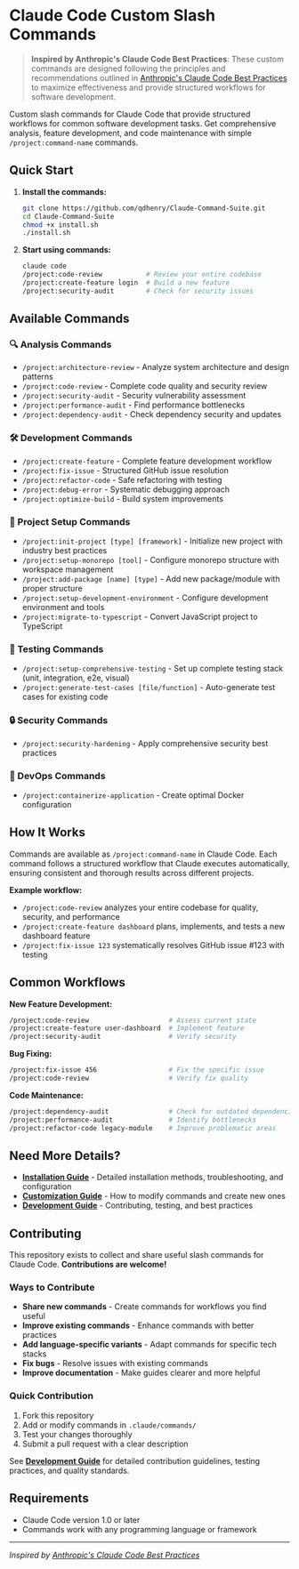 # Claude Code Custom Slash Commands
> **Inspired by Anthropic's Claude Code Best Practices**: These custom commands are designed following the principles and recommendations outlined in [Anthropic's Claude Code Best Practices](https://www.anthropic.com/engineering/claude-code-best-practices) to maximize effectiveness and provide structured workflows for software development.

Custom slash commands for Claude Code that provide structured workflows for common software development tasks. Get comprehensive analysis, feature development, and code maintenance with simple `/project:command-name` commands.

## Quick Start

1. **Install the commands:**
   ```bash
   git clone https://github.com/qdhenry/Claude-Command-Suite.git
   cd Claude-Command-Suite
   chmod +x install.sh
   ./install.sh
   ```

2. **Start using commands:**
   ```bash
   claude code
   /project:code-review           # Review your entire codebase
   /project:create-feature login  # Build a new feature
   /project:security-audit        # Check for security issues
   ```

## Available Commands

### 🔍 Analysis Commands
- `/project:architecture-review` - Analyze system architecture and design patterns
- `/project:code-review` - Complete code quality and security review
- `/project:security-audit` - Security vulnerability assessment
- `/project:performance-audit` - Find performance bottlenecks
- `/project:dependency-audit` - Check dependency security and updates

### 🛠️ Development Commands
- `/project:create-feature` - Complete feature development workflow
- `/project:fix-issue` - Structured GitHub issue resolution
- `/project:refactor-code` - Safe refactoring with testing
- `/project:debug-error` - Systematic debugging approach
- `/project:optimize-build` - Build system improvements

### 🚀 Project Setup Commands
- `/project:init-project [type] [framework]` - Initialize new project with industry best practices
- `/project:setup-monorepo [tool]` - Configure monorepo structure with workspace management
- `/project:add-package [name] [type]` - Add new package/module with proper structure
- `/project:setup-development-environment` - Configure development environment and tools
- `/project:migrate-to-typescript` - Convert JavaScript project to TypeScript

### 🧪 Testing Commands
- `/project:setup-comprehensive-testing` - Set up complete testing stack (unit, integration, e2e, visual)
- `/project:generate-test-cases [file/function]` - Auto-generate test cases for existing code

### 🔒 Security Commands  
- `/project:security-hardening` - Apply comprehensive security best practices

### 🐳 DevOps Commands
- `/project:containerize-application` - Create optimal Docker configuration

## How It Works

Commands are available as `/project:command-name` in Claude Code. Each command follows a structured workflow that Claude executes automatically, ensuring consistent and thorough results across different projects.

**Example workflow:**
- `/project:code-review` analyzes your entire codebase for quality, security, and performance
- `/project:create-feature dashboard` plans, implements, and tests a new dashboard feature
- `/project:fix-issue 123` systematically resolves GitHub issue #123 with testing

## Common Workflows

**New Feature Development:**
```bash
/project:code-review                    # Assess current state
/project:create-feature user-dashboard  # Implement feature
/project:security-audit                 # Verify security
```

**Bug Fixing:**
```bash
/project:fix-issue 456                  # Fix the specific issue
/project:code-review                    # Verify fix quality
```

**Code Maintenance:**
```bash
/project:dependency-audit               # Check for outdated dependencies
/project:performance-audit              # Identify bottlenecks
/project:refactor-code legacy-module    # Improve problematic areas
```

## Need More Details?

- **[Installation Guide](docs/INSTALLATION.md)** - Detailed installation methods, troubleshooting, and configuration
- **[Customization Guide](docs/CUSTOMIZATION.md)** - How to modify commands and create new ones
- **[Development Guide](docs/DEVELOPMENT.md)** - Contributing, testing, and best practices

## Contributing

This repository exists to collect and share useful slash commands for Claude Code. **Contributions are welcome!**

### Ways to Contribute

- **Share new commands** - Create commands for workflows you find useful
- **Improve existing commands** - Enhance commands with better practices
- **Add language-specific variants** - Adapt commands for specific tech stacks
- **Fix bugs** - Resolve issues with existing commands
- **Improve documentation** - Make guides clearer and more helpful

### Quick Contribution

1. Fork this repository
2. Add or modify commands in `.claude/commands/`
3. Test your changes thoroughly
4. Submit a pull request with a clear description

See **[Development Guide](docs/DEVELOPMENT.md)** for detailed contribution guidelines, testing practices, and quality standards.

## Requirements

- Claude Code version 1.0 or later
- Commands work with any programming language or framework

---

*Inspired by [Anthropic's Claude Code Best Practices](https://www.anthropic.com/engineering/claude-code-best-practices)*